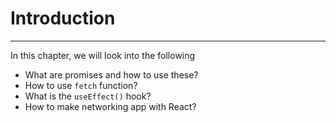 # Introduction

---

In this chapter, we will look into the following

- What are promises and how to use these?
- How to use `fetch` function?
- What is the `useEffect()` hook?
- How to make networking app with React?
